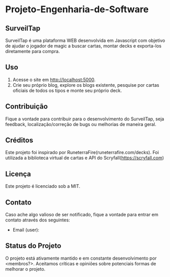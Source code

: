 # Projeto-Engenharia-de-Software

## SurveilTap
SurveilTap é uma plataforma WEB desenvolvida em Javascript com objetivo de ajudar o jogador de magic a buscar cartas, montar decks e exporta-los diretamente para compra.

## Uso

1. Acesse o site em [http://localhost:5000](http://localhost:5000).
2. Crie seu próprio blog, explore os blogs existente, pesquise por cartas oficiais de todos os tipos e monte seu próprio deck.    

## Contribuição

Fique a vontade para contribuir para o desenvolvimento do SurveilTap, seja feedback, localização/correção de bugs ou melhorias de maneira geral.

## Créditos

Este projeto foi inspirado por RuneterraFire(runeterrafire.com/decks). Foi utilizada a biblioteca virtual de cartas e API do Scryfall(https://scryfall.com)

## Licença

Este projeto é licenciado sob a MIT.

## Contato

Caso ache algo valioso de ser notificado, fique a vontade para entrar em contato através dos seguintes:

- Email (user): <insira email>

## Status do Projeto

O projeto está ativamente mantido e em constante desenvolvimento por <membros?>. Aceitamos críticas e opiniões sobre potenciais formas de melhorar o projeto.
